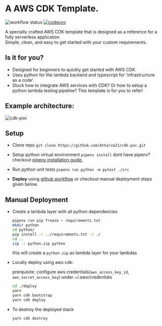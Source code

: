 # A AWS CDK Template.

![workflow status](https://github.com/Atharva21/cdk-poc/actions/workflows/ci.yml/badge.svg) [![codecov](https://codecov.io/gh/Atharva21/cdk-poc/branch/main/graph/badge.svg)](https://codecov.io/gh/Atharva21/cdk-poc)

A specially crafted AWS CDK template that is designed as a reference for a fully serverless application <br>
Simple, clean, and easy to get started with your custom requirements.

## Is it for you?

- Designed for beginners to quickly get started with AWS CDK.
- Uses python for the lambda backend and typescript for 'infrastructure as a code'.
- Stuck how to integrate AWS services with CDK? Or how to setup a python lambda testing pipeline? This template is for you to refer!

## Example architecture:

![cdk-poc](https://user-images.githubusercontent.com/35420813/153103540-c649c65d-dd72-4f0e-ba2f-62ca8aa4bb6d.jpg)

## Setup

- Clone repo `git clone https://github.com/Atharva21/cdk-poc.git`

- Setup python virtual environment `pipenv install`
  dont have pipenv? checkout [pipenv installation guide.](https://pipenv.pypa.io/en/latest/)

- Run python unit tests `pipenv run python -m pytest ./src`

- **Deploy** using [github workflow](https://github.com/Atharva21/cdk-poc/actions) or checkout manual deployment steps given below.

## Manual Deployment

- Create a lambda layer with all python dependencies

  ```bash
  pipenv run pip freeze > requirements.txt
  mkdir python
  cd python/
  pip install -r ../requirements.txt -t ./
  cd ..
  zip -r python.zip python
  ```

  this will create a `python.zip` as lambda layer for your lambdas

- Locally deploy using aws cdk:

  prerquisite: configure aws credentials(`aws_access_key_id`, `aws_secret_access_key`) under ~/.aws/credentials

  ```bash
  cd ./deploy
  yarn
  yarn cdk bootstrap
  yarn cdk deploy
  ```

- To destroy the deployed stack
  ```bash
  yarn cdk destroy
  ```
